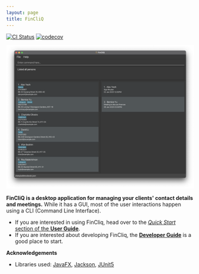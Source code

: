 ```yaml
---
layout: page
title: FinCliQ
---
```


[![CI Status](https://github.com/se-edu/addressbook-level3/workflows/Java%20CI/badge.svg)](https://github.com/AY2324S2-CS2103-F08-1/tp/actions)
[![codecov](https://codecov.io/gh/AY2324S2-CS2103-F08-1/tp/graph/badge.svg?token=15QKN9GAV0)](https://codecov.io/gh/AY2324S2-CS2103-F08-1/tp)

![Ui](images/Ui.png)

**FinCliQ is a desktop application for managing your clients' contact details and meetings.** While it has a GUI, most of the user interactions happen using a CLI (Command Line Interface).

* If you are interested in using FinCliq, head over to the [_Quick Start_ section of the **User Guide**](UserGuide.html#quick-start).
* If you are interested about developing FinCliq, the [**Developer Guide**](DeveloperGuide.html) is a good place to start.


**Acknowledgements**

* Libraries used: [JavaFX](https://openjfx.io/), [Jackson](https://github.com/FasterXML/jackson), [JUnit5](https://github.com/junit-team/junit5)
